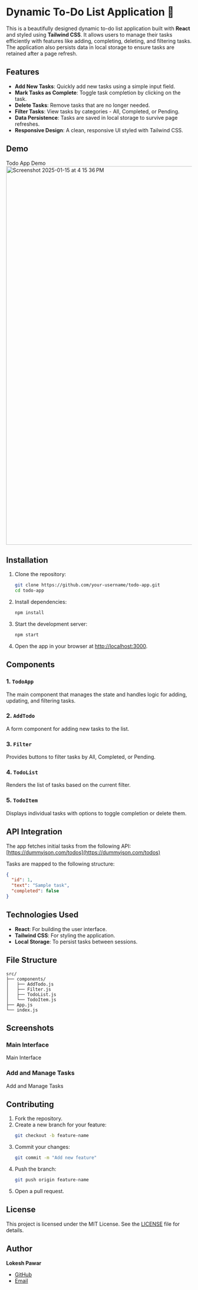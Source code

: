 # Dynamic To-Do List Application 🚀

This is a beautifully designed dynamic to-do list application built with **React** and styled using **Tailwind CSS**. It allows users to manage their tasks efficiently with features like adding, completing, deleting, and filtering tasks. The application also persists data in local storage to ensure tasks are retained after a page refresh.

## Features

- **Add New Tasks**: Quickly add new tasks using a simple input field.
- **Mark Tasks as Complete**: Toggle task completion by clicking on the task.
- **Delete Tasks**: Remove tasks that are no longer needed.
- **Filter Tasks**: View tasks by categories - All, Completed, or Pending.
- **Data Persistence**: Tasks are saved in local storage to survive page refreshes.
- **Responsive Design**: A clean, responsive UI styled with Tailwind CSS.

## Demo

Todo App Demo
<img width="1026" alt="Screenshot 2025-01-15 at 4 15 36 PM" src="https://github.com/user-attachments/assets/895f7941-62a0-48e1-b1ea-4294a2141663" />


## Installation

1. Clone the repository:
   ```bash
   git clone https://github.com/your-username/todo-app.git
   cd todo-app
   ```

2. Install dependencies:
   ```bash
   npm install
   ```

3. Start the development server:
   ```bash
   npm start
   ```

4. Open the app in your browser at [http://localhost:3000](http://localhost:3000).

## Components

### 1. `TodoApp`
The main component that manages the state and handles logic for adding, updating, and filtering tasks.

### 2. `AddTodo`
A form component for adding new tasks to the list.

### 3. `Filter`
Provides buttons to filter tasks by All, Completed, or Pending.

### 4. `TodoList`
Renders the list of tasks based on the current filter.

### 5. `TodoItem`
Displays individual tasks with options to toggle completion or delete them.

## API Integration

The app fetches initial tasks from the following API:
[https://dummyjson.com/todos](https://dummyjson.com/todos)

Tasks are mapped to the following structure:
```json
{
  "id": 1,
  "text": "Sample task",
  "completed": false
}
```

## Technologies Used

- **React**: For building the user interface.
- **Tailwind CSS**: For styling the application.
- **Local Storage**: To persist tasks between sessions.

## File Structure
```
src/
├── components/
│   ├── AddTodo.js
│   ├── Filter.js
│   ├── TodoList.js
│   └── TodoItem.js
├── App.js
└── index.js
```

## Screenshots

### Main Interface
Main Interface

### Add and Manage Tasks
Add and Manage Tasks

## Contributing

1. Fork the repository.
2. Create a new branch for your feature:
   ```bash
   git checkout -b feature-name
   ```
3. Commit your changes:
   ```bash
   git commit -m "Add new feature"
   ```
4. Push the branch:
   ```bash
   git push origin feature-name
   ```
5. Open a pull request.

## License

This project is licensed under the MIT License. See the [LICENSE](LICENSE) file for details.

## Author

**Lokesh Pawar**
- [GitHub](https://github.com/your-username)
- [Email](mailto:lokesh1pawar@gmail.com)

